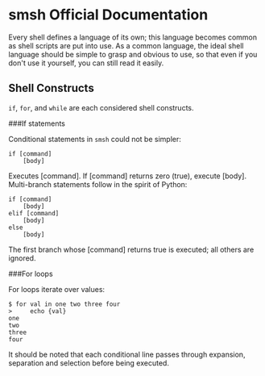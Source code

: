 smsh Official Documentation
===========================

Every shell defines a language of its own; this language becomes common 
as shell scripts are put into use. 
As a common language, the ideal shell language should be simple to grasp 
and obvious to use, so that even if you don't use it yourself, you can 
still read it easily.

Shell Constructs
----------------

`if`, `for`, and `while` are each considered shell constructs.


###If statements

Conditional statements in `smsh` could not be simpler:

```
if [command]
    [body]
```

Executes [command].  If [command] returns zero (true), execute [body].
Multi-branch statements follow in the spirit of Python: 

```
if [command]
    [body]
elif [command]
    [body]
else
    [body]
```

The first branch whose [command] returns true is executed; all others
are ignored.

###For loops

For loops iterate over values:

```
$ for val in one two three four
>     echo {val}    
one
two
three
four
```

It should be noted that each conditional line passes through
expansion, separation and selection before being executed.
